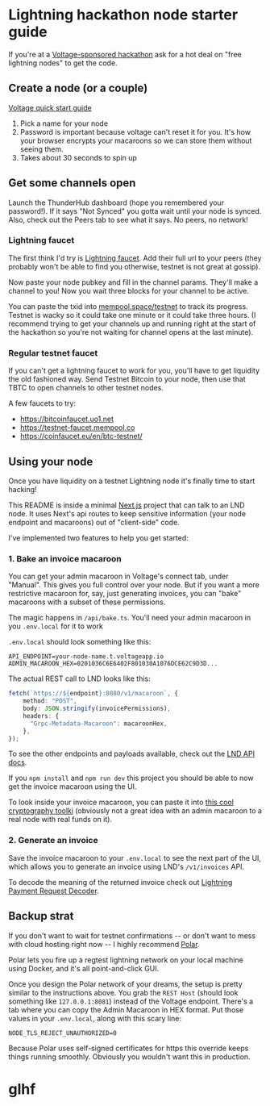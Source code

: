 # Lightning hackathon node starter guide

If you're at a [Voltage-sponsored hackathon](https://app.voltage.cloud/satsx) ask for a hot deal on "free lightning nodes" to get the code. 

## Create a node (or a couple)

[Voltage quick start guide](https://docs.voltage.cloud/voltage-quick-start-guide)

1. Pick a name for your node
2. Password is important because voltage can't reset it for you. It's how your browser encrypts your macaroons so we can store them without seeing them.
3. Takes about 30 seconds to spin up

## Get some channels open

Launch the ThunderHub dashboard (hope you remembered your password!). If it says "Not Synced" you gotta wait until your node is synced. Also, check out the Peers tab to see what it says. No peers, no network!

### Lightning faucet

The first think I'd try is [Lightning faucet](https://faucet.lightning.community). Add their full url to your peers (they probably won't be able to find you otherwise, testnet is not great at gossip).

Now paste your node pubkey and fill in the channel params. They'll make a channel to you! Now you wait three blocks for your channel to be active.

You can paste the txid into [mempool.space/testnet](https://mempool.space/testnet) to track its progress. Testnet is wacky so it could take one minute or it could take three hours. (I recommend trying to get your channels up and running right at the start of the hackathon so you're not waiting for channel opens at the last minute).

### Regular testnet faucet

If you can't get a lightning faucet to work for you, you'll have to get liquidity the old fashioned way. Send Testnet Bitcoin to your node, then use that TBTC to open channels to other testnet nodes.

A few faucets to try:
- https://bitcoinfaucet.uo1.net
- https://testnet-faucet.mempool.co
- https://coinfaucet.eu/en/btc-testnet/

## Using your node

Once you have liquidity on a testnet Lightning node it's finally time to start hacking!

This README is inside a minimal [Next.js](https://nextjs.org) project that can talk to an LND node. It uses Next's api routes to keep sensitive information (your node endpoint and macaroons) out of "client-side" code.

I've implemented two features to help you get started:

### 1. Bake an invoice macaroon

You can get your admin macaroon in Voltage's connect tab, under "Manual". This gives you full control over your node. But if you want a more restrictive macaroon for, say, just generating invoices, you can "bake" macaroons with a subset of these permissions.

The magic happens in `/api/bake.ts`. You'll need your admin macaroon in you `.env.local` for it to work

`.env.local` should look something like this:

```env
API_ENDPOINT=your-node-name.t.voltageapp.io
ADMIN_MACAROON_HEX=0201036C6E6402F801030A1076DCE62C9D3D...
```

The actual REST call to LND looks like this:
```ts
fetch(`https://${endpoint}:8080/v1/macaroon`, {
    method: "POST",
    body: JSON.stringify(invoicePermissions),
    headers: {
      "Grpc-Metadata-Macaroon": macaroonHex,
    },
});
```

To see the other endpoints and payloads available, check out the [LND API docs](https://api.lightning.community/#lnd-rest-api-reference).

If you `npm install` and `npm run dev` this project you should be able to now get the invoice macaroon using the UI.

To look inside your invoice macaroon, you can paste it into [this cool cryptography toolki](https://guggero.github.io/cryptography-toolkit/#!/macaroon) (obviously not a great idea with an admin macaroon to a real node with real funds on it).

### 2. Generate an invoice

Save the invoice macaroon to your `.env.local` to see the next part of the UI, which allows you to generate an invoice using LND's `/v1/invoices` API.

To decode the meaning of the returned invoice check out [Lightning Payment Request Decoder](https://lndecode.com).

## Backup strat

If you don't want to wait for testnet confirmations -- or don't want to mess with cloud hosting right now -- I highly recommend [Polar](https://lightningpolar.com).

Polar lets you fire up a regtest lightning network on your local machine using Docker, and it's all point-and-click GUI.

Once you design the Polar network of your dreams, the setup is pretty similar to the instructions above. You grab the `REST Host` (should look something like `127.0.0.1:8081`) instead of the Voltage endpoint. There's a tab where you can copy the Admin Macaroon in HEX format. Put those values in your `.env.local`, along with this scary line:

```
NODE_TLS_REJECT_UNAUTHORIZED=0
```

Because Polar uses self-signed certificates for https this override keeps things running smoothly. Obviously you wouldn't want this in production.

# glhf